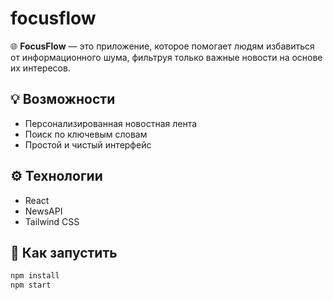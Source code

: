 # focusflow

🌐 **FocusFlow** — это приложение, которое помогает людям избавиться от информационного шума, фильтруя только важные новости на основе их интересов.

## 💡 Возможности
- Персонализированная новостная лента
- Поиск по ключевым словам
- Простой и чистый интерфейс

## ⚙️ Технологии
- React
- NewsAPI
- Tailwind CSS

## 🔧 Как запустить
```bash
npm install
npm start
